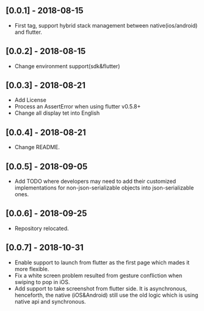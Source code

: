 ## [0.0.1] - 2018-08-15

* First tag, support hybrid stack management between native(ios/android) and flutter.

## [0.0.2] - 2018-08-15

* Change environment support(sdk&flutter)

## [0.0.3] - 2018-08-21

* Add License
* Process an AssertError when using flutter v0.5.8+
* Change all display tet into English

## [0.0.4] - 2018-08-21
* Change README.

## [0.0.5] - 2018-09-05
* Add TODO where developers may need to add their customized implementations for non-json-serializable objects into json-serializable ones.

## [0.0.6] - 2018-09-25
* Repository relocated.

## [0.0.7] - 2018-10-31
* Enable support to launch from flutter as the first page which mades it more flexible.
* Fix a white screen problem resulted from gesture confliction when swiping to pop in iOS.
* Add support to take screenshot from flutter side. It is asynchronous, henceforth, the native (iOS&Android) still use the old logic which is using native api and synchronous.
